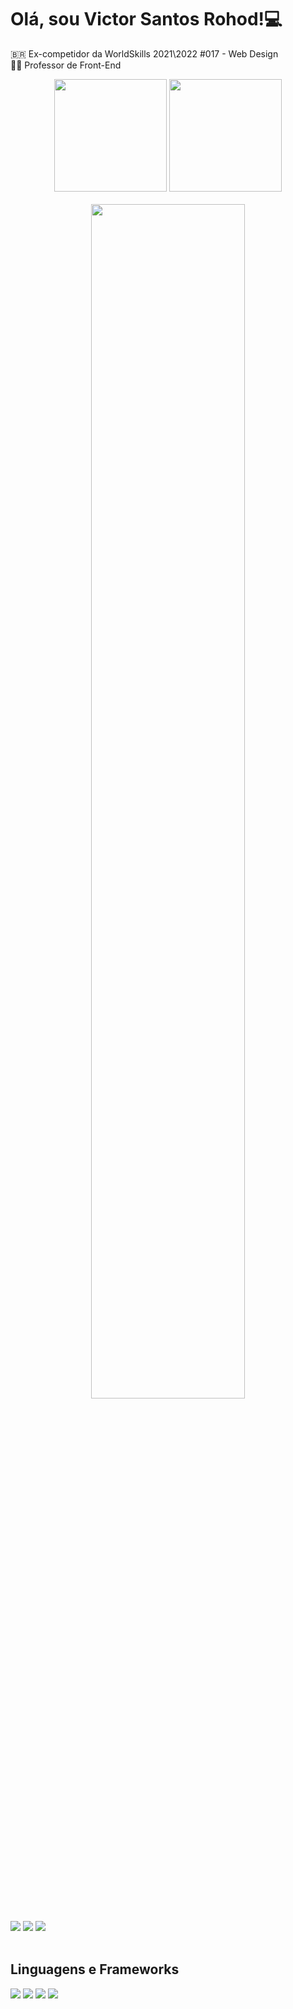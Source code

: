 ## <h1>Olá, sou Victor Santos Rohod!💻</h1>
🇧🇷 Ex-competidor da WorldSkills 2021\2022 #017 - Web Design <br>
👨‍🏫 Professor de Front-End

<div align="center">
 <img height="180em" src="https://github-readme-stats.vercel.app/api?username=VSRohod&show_icons=true&theme=radical"/>
 <img height="180em" src="https://github-readme-stats.vercel.app/api/top-langs/?username=VSRohod&layout=compact&theme=radical"/>
</div>
<br>
<div align="center">
<img width="70%" height="70%"  src="[https://tenor.com/bQ6Vf.gif](https://tenor.com/pt-BR/view/scaler-create-impact-dog-coding-programming-gif-25011983)"/>
</div>

<br>
<div>
  <a href="#" target="_blank"><img src="https://img.shields.io/badge/Instagram-E4405F?style=for-the-badge&logo=instagram&logoColor=white"/></a>
  <a href="#" target="_blank"><img src="https://img.shields.io/badge/LinkedIn-0077B5?style=for-the-badge&logo=linkedin&logoColor=white"/></a>
  <a href="#" target="_blank"><img src="https://img.shields.io/badge/Gmail-D14836?style=for-the-badge&logo=gmail&logoColor=white"/></a>
</div>
  <br>
<div>
  <h2>Linguagens e Frameworks</h2>
  <img src=https://progress-bar.dev/90?title=HTML />
  <img src=https://progress-bar.dev/90?title=CSS />
  <img src=https://progress-bar.dev/60?title=JAVASCRIPT />
  <img src=https://progress-bar.dev/60?title=BOOTSTRAP  />
</div>
